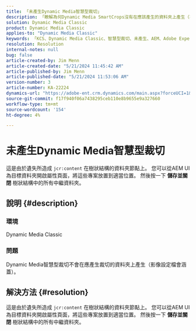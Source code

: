 ```yaml
---
title: 「未產生Dynamic Media智慧型裁切」
description: 「瞭解為何Dynamic Media SmartCrops沒有在應該產生的資料夾上產生（被影像設定檔涵蓋）。」
solution: Dynamic Media Classic
product: Dynamic Media Classic
applies-to: "Dynamic Media Classic"
keywords: 「KCS、Dynamic Media Classic、智慧型裁切、未產生、AEM、Adobe Experience Manager、疑難排解」
resolution: Resolution
internal-notes: null
bug: false
article-created-by: Jim Menn
article-created-date: "5/21/2024 11:45:42 AM"
article-published-by: Jim Menn
article-published-date: "5/21/2024 11:53:06 AM"
version-number: 3
article-number: KA-22224
dynamics-url: "https://adobe-ent.crm.dynamics.com/main.aspx?forceUCI=1&pagetype=entityrecord&etn=knowledgearticle&id=fc54ada4-6717-ef11-9f8a-6045bd006268"
source-git-commit: f17f940f06a7438295ceb110e8b9655e9a327660
workflow-type: tm+mt
source-wordcount: '154'
ht-degree: 4%

---
```


# 未產生Dynamic Media智慧型裁切


這是由於遺失所造成 `jcr:content` 在樹狀結構的資料夾節點上。 您可以從AEM UI為目標資料夾開啟屬性頁面，將這些專案放置到適當位置。 然後按一下 <b>儲存並關閉</b> 樹狀結構中的所有中繼資料夾。

## 說明 {#description}


### 環境

Dynamic Media Classic

### 問題

Dynamic Media智慧型裁切不會在應產生裁切的資料夾上產生（影像設定檔會涵蓋）。


## 解決方法 {#resolution}


這是由於遺失所造成 `jcr:content` 在樹狀結構的資料夾節點上。 您可以從AEM UI為目標資料夾開啟屬性頁面，將這些專案放置到適當位置。 然後按一下 <b>儲存並關閉</b> 樹狀結構中的所有中繼資料夾。
